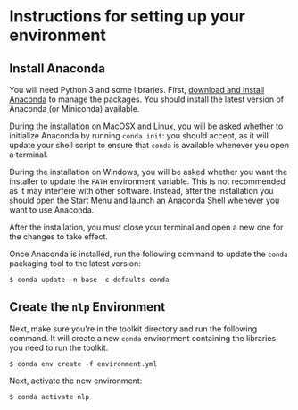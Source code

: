 # Instructions for setting up your environment 

## Install Anaconda

You will need Python 3 and some libraries. First, [download and install
Anaconda](https://www.anaconda.com/distribution/) to manage the packages. You
should install the latest version of Anaconda (or Miniconda) available.

During the installation on MacOSX and Linux, you will be asked whether to
initialize Anaconda by running `conda init`: you should accept, as it will
update your shell script to ensure that `conda` is available whenever you open a
terminal.  

During the installation on Windows, you will be asked whether you
want the installer to update the `PATH` environment variable. This is not
recommended as it may interfere with other software. Instead, after the
installation you should open the Start Menu and launch an Anaconda Shell
whenever you want to use Anaconda.

After the installation, you must close your terminal and open a new
one for the changes to take effect.

Once Anaconda is installed, run the following command to update
the `conda` packaging tool to the latest version:

    $ conda update -n base -c defaults conda

## Create the `nlp` Environment

Next, make sure you're in the toolkit directory and run the following command.
It will create a new `conda` environment containing the libraries you need to
run the toolkit.  

    $ conda env create -f environment.yml

Next, activate the new environment:

    $ conda activate nlp

